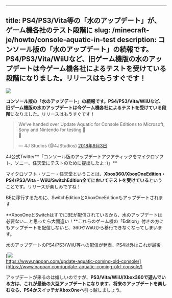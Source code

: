 
---
title: PS4/PS3/Vita等の「水のアップデート」が、ゲーム機各社のテスト段階に
slug: /minecraft-je/howto/console-aquatic-in-test
description: コンソール版の「水のアップデート」の続報です。PS4/PS3/Vita/WiiUなど、旧ゲーム機版の水のアップデートは今ゲーム機各社によるテストを受けている段階になりました。リリースはもうすぐです！
---

![](https://cdn-ak.f.st-hatena.com/images/fotolife/s/sasigume/20210208/20210208102133.png)

**コンソール版の「水のアップデート」**の続報です。PS4/PS3/Vita/WiiUなど、旧ゲーム機版の水のアップデートは今**ゲーム機各社によるテストを受けている段階**になりました。リリースはもうすぐです！

> We’ve handed over Update Aquatic for Console Editions to Microsoft, Sony and Nintendo for testing 🙂  
> 🐬
> 
> — 4J Studios (@4JStudios) [2018年9月3日](https://twitter.com/4JStudios/status/1036533971407052800?ref_src=twsrc%5Etfw)

4J公式Twitter**「コンソール版のアップデートアクアティックをマイクロソフト、ソニー、任天堂にテストのために提出したよ :)」**

マイクロソフト・ソニー・任天堂ということは、**Xbox360/XboxOneEdition・PS4/PS3/Vita・WiiU/SwitchEdition全てにおいてテストを受けている**ということです。リリースが楽しみですね！

BEに移行するために、SwitchEditionとXboxOneEditionもアップデートされます

**XboxOneとSwitchはすでにBEが配信されているから、水のアップデートは必要ない… と思ったら大間違い！**これらのゲーム機の「Edition」付きの方にもアップデートを配信しないと、360やWiiUから移行できなくなってしまいます。

水のアップデートのPS4/PS3/WiiU等への配信が発表、PS4以外はこれが最後

[![](https://cdn-ak.f.st-hatena.com/images/fotolife/s/sasigume/20210208/20210208103850.png)  
https://www.napoan.com/update-aquatic-coming-old-console/](https://www.napoan.com/update-aquatic-coming-old-console/)

アップデートが来るのは嬉しいのですが、**PS3/Vita/WiiU/Xbox360で遊んでいる方は、これが最後の大型アップデートになります**。**将来のアップデートを楽しむなら、PS4かスイッチかXboxOneへ**引っ越しましょう。
